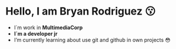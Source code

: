 # Hello, I am Bryan Rodriguez :kissing:

- I´m work in **MultimediaCorp**
- **I´m a developer jr**
- I’m currently learning about use git and github in own projects :flushed:





<!--
**BryanRodriguezMMC/BryanRodriguezMMC** is a ✨ _special_ ✨ repository because its `README.md` (this file) appears on your GitHub profile.

Here are some ideas to get you started:

- 🔭 I’m currently working on ...
- 🌱 I’m currently learning ...
- 👯 I’m looking to collaborate on ...
- 🤔 I’m looking for help with ...
- 💬 Ask me about ...
- 📫 How to reach me: ...
- 😄 Pronouns: ...
- ⚡ Fun fact: ...
-->
